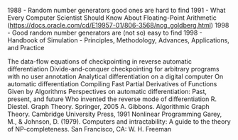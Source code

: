 1988 - Random number generators good ones are hard to find
1991 - What Every Computer Scientist Should Know About Floating-Point Arithmetic (https://docs.oracle.com/cd/E19957-01/806-3568/ncg_goldberg.html)
1998 - Good random number generators are (not so) easy to find
1998 - Handbook of Simulation - Principles, Methodology, Advances, Applications, and Practice

The data-flow equations of checkpointing in reverse automatic differentiation
Divide-and-conquer checkpointing for arbitrary programs with no user annotation
Analytical differentiation on a digital computer
On automatic differentiation
Compiling Fast Partial Derivatives of Functions Given by Algorithms
Perspectives on automatic differentiation: Past, present, and future
Who invented the reverse mode of differentiation
R. Diestel. Graph Theory. Springer, 2005
A. Gibbons. Algorithmic Graph Theory. Cambridge University Press, 1991
Nonlinear Programming
Garey, M., & Johnson, D. (1979). Computers and intractability: A guide to the theory of NP-completeness. San Francisco, CA: W. H. Freeman